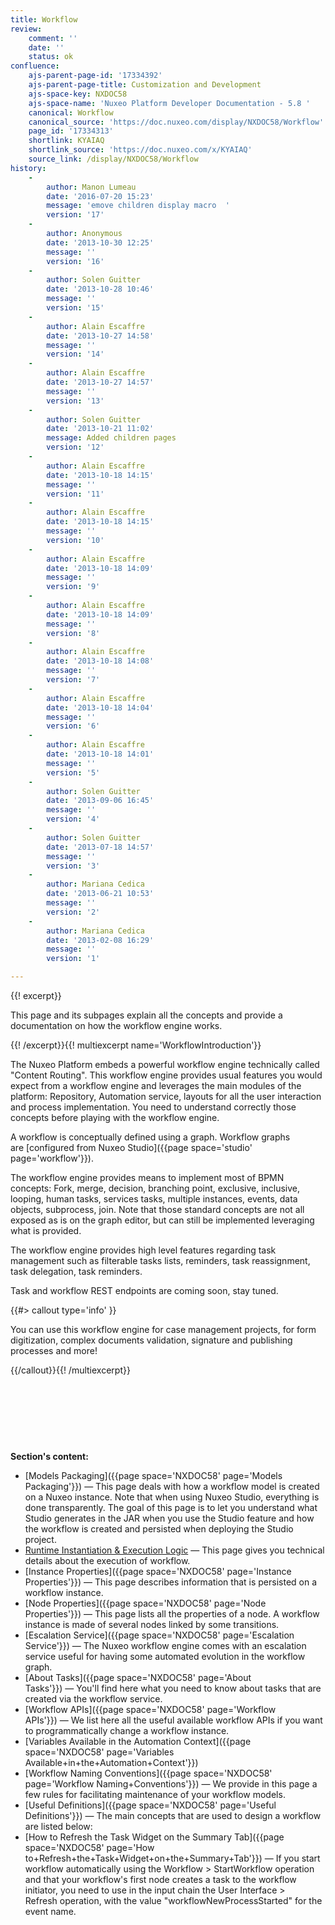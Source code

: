 ```yaml
---
title: Workflow
review:
    comment: ''
    date: ''
    status: ok
confluence:
    ajs-parent-page-id: '17334392'
    ajs-parent-page-title: Customization and Development
    ajs-space-key: NXDOC58
    ajs-space-name: 'Nuxeo Platform Developer Documentation - 5.8 '
    canonical: Workflow
    canonical_source: 'https://doc.nuxeo.com/display/NXDOC58/Workflow'
    page_id: '17334313'
    shortlink: KYAIAQ
    shortlink_source: 'https://doc.nuxeo.com/x/KYAIAQ'
    source_link: /display/NXDOC58/Workflow
history:
    - 
        author: Manon Lumeau
        date: '2016-07-20 15:23'
        message: 'emove children display macro  '
        version: '17'
    - 
        author: Anonymous
        date: '2013-10-30 12:25'
        message: ''
        version: '16'
    - 
        author: Solen Guitter
        date: '2013-10-28 10:46'
        message: ''
        version: '15'
    - 
        author: Alain Escaffre
        date: '2013-10-27 14:58'
        message: ''
        version: '14'
    - 
        author: Alain Escaffre
        date: '2013-10-27 14:57'
        message: ''
        version: '13'
    - 
        author: Solen Guitter
        date: '2013-10-21 11:02'
        message: Added children pages
        version: '12'
    - 
        author: Alain Escaffre
        date: '2013-10-18 14:15'
        message: ''
        version: '11'
    - 
        author: Alain Escaffre
        date: '2013-10-18 14:15'
        message: ''
        version: '10'
    - 
        author: Alain Escaffre
        date: '2013-10-18 14:09'
        message: ''
        version: '9'
    - 
        author: Alain Escaffre
        date: '2013-10-18 14:09'
        message: ''
        version: '8'
    - 
        author: Alain Escaffre
        date: '2013-10-18 14:08'
        message: ''
        version: '7'
    - 
        author: Alain Escaffre
        date: '2013-10-18 14:04'
        message: ''
        version: '6'
    - 
        author: Alain Escaffre
        date: '2013-10-18 14:01'
        message: ''
        version: '5'
    - 
        author: Solen Guitter
        date: '2013-09-06 16:45'
        message: ''
        version: '4'
    - 
        author: Solen Guitter
        date: '2013-07-18 14:57'
        message: ''
        version: '3'
    - 
        author: Mariana Cedica
        date: '2013-06-21 10:53'
        message: ''
        version: '2'
    - 
        author: Mariana Cedica
        date: '2013-02-08 16:29'
        message: ''
        version: '1'

---
```

<div class="row" data-equalizer data-equalize-on="medium"><div class="column medium-6">{{! excerpt}}

This page and its subpages explain all the concepts and provide a documentation on how the workflow engine works.

{{! /excerpt}}{{! multiexcerpt name='WorkflowIntroduction'}}

The Nuxeo Platform embeds a powerful workflow engine technically called "Content Routing". This workflow engine provides usual features you would expect from a workflow engine and leverages the main modules of the platform: Repository, Automation service, layouts for all the user interaction and process implementation. You need to understand correctly those concepts before playing with the workflow engine.&nbsp;

A workflow <span class="st">is conceptually defined</span> using a graph. Workflow graphs are&nbsp;[configured from Nuxeo Studio]({{page space='studio' page='workflow'}}).

The workflow engine provides means to implement most of BPMN concepts: Fork, merge, decision, branching point, exclusive, inclusive, looping, human tasks, services tasks, multiple instances, events, data objects, subprocess, join. Note that those standard concepts are not all exposed as is on the graph editor, but can still be implemented leveraging what is provided.

The workflow engine provides high level features regarding task management such as filterable tasks lists, reminders, task reassignment, task delegation, task reminders.

Task and workflow REST endpoints are coming soon, stay tuned.

{{#> callout type='info' }}

You can use this workflow engine for case management projects, for form digitization, complex documents validation, signature and publishing processes and more!

{{/callout}}{{! /multiexcerpt}}

&nbsp;

&nbsp;

&nbsp;

</div><div class="column medium-6">

**Section's content:**

*   [Models Packaging]({{page space='NXDOC58' page='Models Packaging'}})&nbsp;&mdash;&nbsp;<span class="smalltext">This page deals with how a workflow model is created on a Nuxeo instance. Note that when using Nuxeo Studio, everything is done transparently. The goal of this page is to let you understand what Studio generates in the JAR when you use the Studio feature and how the workflow is created and persisted when deploying the Studio project.</span>
*   [Runtime Instantiation & Execution Logic](/pages/viewpage.action?pageId=17334295)&nbsp;&mdash;&nbsp;<span class="smalltext">This page gives you technical details about the execution of workflow.</span>
*   [Instance Properties]({{page space='NXDOC58' page='Instance Properties'}})&nbsp;&mdash;&nbsp;<span class="smalltext">This page describes information that is persisted on a workflow instance.</span>
*   [Node Properties]({{page space='NXDOC58' page='Node Properties'}})&nbsp;&mdash;&nbsp;<span class="smalltext">This page lists all the properties of a node. A workflow instance is made of several nodes linked by some transitions.</span>
*   [Escalation Service]({{page space='NXDOC58' page='Escalation Service'}})&nbsp;&mdash;&nbsp;<span class="smalltext">The Nuxeo workflow engine comes with an escalation service useful for having some automated evolution in the workflow graph.&nbsp;</span>
*   [About Tasks]({{page space='NXDOC58' page='About Tasks'}})&nbsp;&mdash;&nbsp;<span class="smalltext">You'll find here what you need to know about tasks that are created via the workflow service.</span>
*   [Workflow APIs]({{page space='NXDOC58' page='Workflow APIs'}})&nbsp;&mdash;&nbsp;<span class="smalltext">We list here all the useful available workflow APIs if you want to programmatically change a workflow instance.</span>
*   [Variables Available in the Automation Context]({{page space='NXDOC58' page='Variables Available+in+the+Automation+Context'}})
*   [Workflow Naming Conventions]({{page space='NXDOC58' page='Workflow Naming+Conventions'}})&nbsp;&mdash;&nbsp;<span class="smalltext">We provide in this page a few rules for facilitating maintenance of your workflow models.</span>
*   [Useful Definitions]({{page space='NXDOC58' page='Useful Definitions'}})&nbsp;&mdash;&nbsp;<span class="smalltext">The main concepts that are used to design a workflow are listed below:</span>
*   [How to Refresh the Task Widget on the Summary Tab]({{page space='NXDOC58' page='How to+Refresh+the+Task+Widget+on+the+Summary+Tab'}})&nbsp;&mdash;&nbsp;<span class="smalltext">If you start workflow automatically using the&nbsp;Workflow > StartWorkflow&nbsp;operation and that your workflow's first node creates a task to the workflow initiator, you need to use in the input chain the&nbsp;User Interface > Refresh&nbsp;operation, with the value "workflowNewProcessStarted" for the event name.</span>

</div></div>